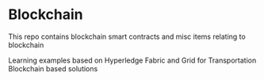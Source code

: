 # Blockchain
This repo contains blockchain smart contracts and misc items relating to blockchain



Learning examples based on Hyperledge Fabric and Grid for Transportation Blockchain based solutions
